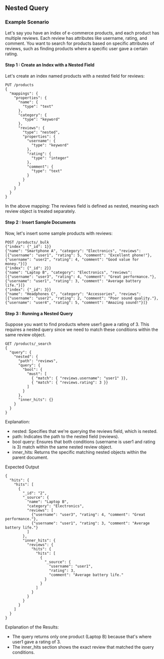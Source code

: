 ## Nested Query
### Example Scenario
Let's say you have an index of e-commerce products, and each product has multiple reviews. Each review has attributes like username, rating, and comment. You want to search for products based on specific attributes of reviews, such as finding products where a specific user gave a certain rating.

#### Step 1 : Create an Index with a Nested Field
Let's create an index named products with a nested field for reviews:
```
PUT /products
{
  "mappings": {
    "properties": {
      "name": {
        "type": "text"
      },
      "category": {
        "type": "keyword"
      },
      "reviews": {
        "type": "nested",
        "properties": {
          "username": {
            "type": "keyword"
          },
          "rating": {
            "type": "integer"
          },
          "comment": {
            "type": "text"
          }
        }
      }
    }
  }
}
```
In the above mapping:
The reviews field is defined as nested, meaning each review object is treated separately.

#### Step 2 : Insert Sample Documents
Now, let's insert some sample products with reviews:
```
POST /products/_bulk
{"index": {"_id": 1}}
{"name": "Smartphone A", "category": "Electronics", "reviews": [{"username": "user1", "rating": 5, "comment": "Excellent phone!"}, {"username": "user2", "rating": 4, "comment": "Good value for money."}]}
{"index": {"_id": 2}}
{"name": "Laptop B", "category": "Electronics", "reviews": [{"username": "user3", "rating": 4, "comment": "Great performance."}, {"username": "user1", "rating": 3, "comment": "Average battery life."}]}
{"index": {"_id": 3}}
{"name": "Headphones C", "category": "Accessories", "reviews": [{"username": "user2", "rating": 2, "comment": "Poor sound quality."}, {"username": "user4", "rating": 5, "comment": "Amazing sound!"}]}
```

#### Step 3 : Running a Nested Query
Suppose you want to find products where user1 gave a rating of 3. This requires a nested query since we need to match these conditions within the same review object.
```
GET /products/_search
{
  "query": {
    "nested": {
      "path": "reviews",
      "query": {
        "bool": {
          "must": [
            { "match": { "reviews.username": "user1" }},
            { "match": { "reviews.rating": 3 }}
          ]
        }
      },
      "inner_hits": {}
    }
  }
}
```
Explanation:

* nested: Specifies that we're querying the reviews field, which is nested.
* path: Indicates the path to the nested field (reviews).
* bool query: Ensures that both conditions (username is user1 and rating is 3) match within the same nested review object.
* inner_hits: Returns the specific matching nested objects within the parent document.

Expected Output
```
{
  "hits": {
    "hits": [
      {
        "_id": "2",
        "_source": {
          "name": "Laptop B",
          "category": "Electronics",
          "reviews": [
            {"username": "user3", "rating": 4, "comment": "Great performance."},
            {"username": "user1", "rating": 3, "comment": "Average battery life."}
          ]
        },
        "inner_hits": {
          "reviews": {
            "hits": {
              "hits": [
                {
                  "_source": {
                    "username": "user1",
                    "rating": 3,
                    "comment": "Average battery life."
                  }
                }
              ]
            }
          }
        }
      }
    ]
  }
}
```
Explanation of the Results:

* The query returns only one product (Laptop B) because that's where user1 gave a rating of 3.
* The inner_hits section shows the exact review that matched the query conditions.